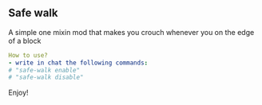 ## Safe walk 

A simple one mixin mod that makes you crouch whenever you on the edge of a block

```yml
How to use?
- write in chat the following commands:
# "safe-walk enable" 
# "safe-walk disable"
```

Enjoy!

